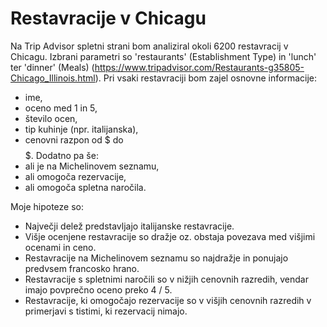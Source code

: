 # Restavracije v Chicagu
Na Trip Advisor spletni strani bom analiziral okoli 6200 restavracij v Chicagu. Izbrani parametri so 'restaurants' (Establishment Type) in 'lunch' ter 'dinner' (Meals) (https://www.tripadvisor.com/Restaurants-g35805-Chicago_Illinois.html).
Pri vsaki restavraciji bom zajel osnovne informacije:
- ime,
- oceno med 1 in 5,
- število ocen,
- tip kuhinje (npr. italijanska),
- cenovni razpon od $ do $$$$$.
Dodatno pa še:
- ali je na Michelinovem seznamu,
- ali omogoča rezervacije,
- ali omogoča spletna naročila.

Moje hipoteze so:
- Največji delež predstavljajo italijanske restavracije.
- Višje ocenjene restavracije so dražje oz. obstaja povezava med višjimi ocenami in ceno.
- Restavracije na Michelinovem seznamu so najdražje in ponujajo predvsem francosko hrano.
- Restavracije s spletnimi naročili so v nižjih cenovnih razredih, vendar imajo povprečno oceno preko 4 / 5.
- Restavracije, ki omogočajo rezervacije so v višjih cenovnih razredih v primerjavi s tistimi, ki rezervacij nimajo. 